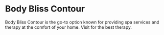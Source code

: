 # Body Bliss Contour

Body Bliss Contour is the go-to option known for providing spa services and therapy at the comfort of your home. Visit for the best therapy.